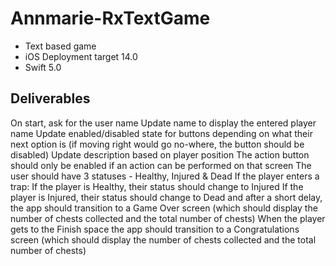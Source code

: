 # Annmarie-RxTextGame
 
- Text based game
- iOS Deployment target 14.0
- Swift 5.0

## Deliverables
On start, ask for the user name
Update name to display the entered player name
Update enabled/disabled state for buttons depending on what their next option is (if moving right would go no-where, the button should be disabled)
Update description based on player position
The action button should only be enabled if an action can be performed on that screen
The user should have 3 statuses - Healthy, Injured & Dead
If the player enters a trap:
If the player is Healthy, their status should change to Injured
If the player is Injured, their status should change to Dead and after a short delay, the app should transition to a Game Over screen (which should display the number of chests collected and the total number of chests)
When the player gets to the Finish space the app should transition to a Congratulations screen (which should display the number of chests collected and the total number of chests)
